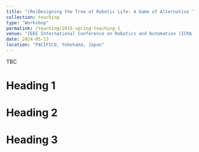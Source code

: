 ```yaml
---
title: "(Re)Designing the Tree of Robotic Life: A Game of Alternative Timelines"
collection: teaching
type: "Workshop"
permalink: /teaching/2015-spring-teaching-1
venue: "IEEE International Conference on Robotics and Automation (ICRA)"
date: 2024-05-13
location: "PACIFICO, Yokohama, Japan"
---
```


TBC

Heading 1
======

Heading 2
======

Heading 3
======

